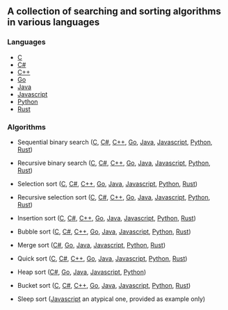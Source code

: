 ## A collection of searching and sorting algorithms in various languages

### Languages

-   [C](/c/)
-   [C#](/cs/algorithms_in/)
-   [C++](/cpp/)
-   [Go](/go/)
-   [Java](/javalang/)
-   [Javascript](/js/)
-   [Python](/python/)
-   [Rust](/rust/algorithms_in/src/)

### Algorithms

-   Sequential binary search ([C](/c/binary_search.c), [C#](/cs/algorithms_in/binary_search.cs), [C++](/cpp/binary_search.cpp), [Go](/go/binary_search/binary_search.go), [Java](/javalang/binarysearch/BinarySearch.java), [Javascript](/js/binary_search.js), [Python](/python/binary_search.py), [Rust](/rust/algorithms_in/src/binary_search.rs))

-   Recursive binary search ([C](/c/recursive_binary_search.c), [C#](/cs/algorithms_in/recursive_binary_search.cs), [C++](/cpp/recursive_binary_search.cpp), [Go](/go/recursive_binary_search/recursive_binary_search.go), [Java](/javalang/recursivebinarysearch/RecursiveBinarySearch.java), [Javascript](/js/recursive_binary_search.js), [Python](/python/recursive_binary_search.py), [Rust](/rust/algorithms_in/src/recursive_binary_search.rs))

-   Selection sort ([C](/c/selection_sort.c.c), [C#](/cs/algorithms_in/selection_sort.cs), [C++](/cpp/selection_sort.cpp), [Go](/go/selection_sort/selection_sort.go), [Java](/javalang/selectionsort/SelectionSort.java), [Javascript](/js/selection_sort.js), [Python](/python/selection_sort.py), [Rust](/rust/algorithms_in/src/selection_sort.rs))

-   Recursive selection sort ([C](/c/recursive_selection_sort.c.c), [C#](/cs/algorithms_in/recursive_selection_sort.cs), [C++](/cpp/recursive_selection_sort.cpp), [Go](/go/recursive_selection_sort/recursive_selection_sort.go), [Java](/javalang/selectionsort/RecursiveSelectionSort.java), [Javascript](/js/recursive_selection_sort.js), [Python](/python/recursive_selection_sort.py), [Rust](/rust/algorithms_in/src/recursive_selection_sort.rs))

-   Insertion sort ([C](/c/insertion_sort.c.c), [C#](/cs/algorithms_in/insertion_sort.cs), [C++](/cpp/insertion_sort.cpp), [Go](/go/insertion_sort/insertion_sort.go), [Java](/javalang/insertionsort/InsertionSort.java), [Javascript](/js/insertion_sort.js), [Python](/python/insertion_sort.py), [Rust](/rust/algorithms_in/src/insertion_sort.rs))

-   Bubble sort ([C](/c/bubble_sort.c.c), [C#](/cs/algorithms_in/bubble_sort.cs), [C++](/cpp/bubble_sort.cpp), [Go](/go/bubble_sort/bubble_sort.go), [Java](/javalang/bubblesort/BubbleSort.java), [Javascript](/js/bubble_sort.js), [Python](/python/bubble_sort.py), [Rust](/rust/algorithms_in/src/bubble_sort.rs))

-   Merge sort ([C#](/cs/algorithms_in/merge_sort.cs), [Go](/go/merge_sort/merge_sort.go), [Java](/javalang/mergesort/MergeSort.java), [Javascript](/js/merge_sort.js), [Python](/python/merge_sort.py), [Rust](/rust/algorithms_in/src/merge_sort.rs))

-   Quick sort ([C](/c/quick_sort.c.c), [C#](/cs/algorithms_in/quick_sort.cs), [C++](/cpp/quick_sort.cpp), [Go](/go/quick_sort/quick_sort.go), [Java](/javalang/quicksort/QuickSort.java), [Javascript](/js/quick_sort.js), [Python](/python/quick_sort.py), [Rust](/rust/algorithms_in/src/quick_sort.rs))

-   Heap sort ([C#](/cs/algorithms_in/heap_sort.cs), [Go](/go/heap_sort/heap_sort.go), [Java](/javalang/heapsort/HeapSort.java), [Javascript](/js/heap_sort.js), [Python](/python/heap_sort.py))

-   Bucket sort ([C](/c/bucket_sort.c), [C#](/cs/algorithms_in/bucket_sort.cs), [C++](/cpp/bucket_sort.cpp), [Go](/go/bucket_sort/bucket_sort.go), [Java](/javalang/bucketsort/BucketSort.java), [Javascript](/js/bucket_sort.js), [Python](/python/bucket_sort.py), [Rust](/rust/algorithms_in/src/bucket_sort.rs))

-   Sleep sort ([Javascript](/js/sleep_sort.js) an atypical one, provided as example only)
